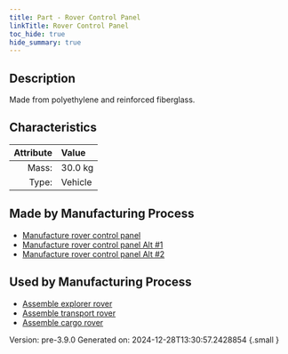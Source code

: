 ```yaml
---
title: Part - Rover Control Panel
linkTitle: Rover Control Panel
toc_hide: true
hide_summary: true
---
```


## Description
Made from polyethylene and reinforced fiberglass.

## Characteristics

| Attribute      | Value |
|--------:|:------|
|Mass:|30.0 kg|
|Type:|Vehicle|

## Made by Manufacturing Process

- [Manufacture rover control panel](/docs/definitions/process/manufacture-rover-control-panel)
- [Manufacture rover control panel Alt #1](/docs/definitions/process/manufacture-rover-control-panel-alt--1)
- [Manufacture rover control panel Alt #2](/docs/definitions/process/manufacture-rover-control-panel-alt--2)

## Used by Manufacturing Process

- [Assemble explorer rover](/docs/definitions/process/assemble-explorer-rover)
- [Assemble transport rover](/docs/definitions/process/assemble-transport-rover)
- [Assemble cargo rover](/docs/definitions/process/assemble-cargo-rover)


Version: pre-3.9.0 Generated on: 2024-12-28T13:30:57.2428854
{.small }

